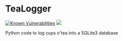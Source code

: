 # TeaLogger
[![Known Vulnerabilities](https://snyk.io/test/github/adamrees89/TeaLogger/badge.svg?targetFile=requirements.txt)](https://snyk.io/test/github/adamrees89/TeaLogger?targetFile=requirements.txt)
[![](https://img.shields.io/github/license/adamrees89/TeaLogger.svg)](https://choosealicense.com/licenses/mit/)

Python code to log cups o'tea into a SQLite3 database
